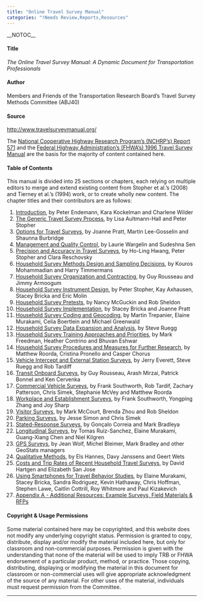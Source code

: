```yaml
---
title: "Online Travel Survey Manual"
categories: "!Needs Review,Reports,Resources"
---
```


\_\_NOTOC\_\_

#### Title

*The Online Travel Survey Manual: A Dynamic Document for Transportation Professionals*

#### Author

Members and Friends of the Transportation Research Board’s Travel Survey Methods Committee (ABJ40)

#### Source

<http://www.travelsurveymanual.org/>

The [National Cooperative Highway Research Program’s (NCHRP’s) Report 571](National_Cooperative_Highway_Research_Program’s_(NCHRP’s)_Report_571) and the [Federal Highway Administration’s (FHWA’s) 1996 Travel Survey Manual](Federal_Highway_Administration’s_(FHWA’s)_1996_Travel_Survey_Manual) are the basis for the majority of content contained here.

#### Table of Contents

This manual is divided into 25 sections or chapters, each relying on multiple editors to merge and extend existing content from Stopher et al.’s (2008) and Tierney et al.’s (1994) work, or to create wholly new content. The chapter titles and their contributors are as follows:

1.  [Introduction](http://www.travelsurveymanual.org/Chapter-1-1.html), by Peter Endemann, Kara Kockelman and Charlene Wilder
2.  [The Generic Travel Survey Process](http://www.travelsurveymanual.org/Chapter-2-1.html), by Lisa Aultmann-Hall and Peter Stopher
3.  [Options for Travel Surveys](http://www.travelsurveymanual.org/Chapter-3-1.html), by Joanne Pratt, Martin Lee-Gosselin and Shaunna Burbridge
4.  [Management and Quality Control](http://www.travelsurveymanual.org/Chapter-4-1.html), by Laurie Wargelin and Sudeshna Sen
5.  [Precision and Accuracy in Travel Surveys](http://www.travelsurveymanual.org/Chapter-5-1.html), by Ho-Ling Hwang, Peter Stopher and Clara Reschovsky
6.  [Household Survey Methods Design and Sampling Decisions](http://www.travelsurveymanual.org/Chapter-6-1.html), by Kouros Mohammadian and Harry Timmermans
7.  [Household Survey Organization and Contracting](http://www.travelsurveymanual.org/Chapter-7-1.html), by Guy Rousseau and Jimmy Armoogum
8.  [Household Survey Instrument Design](http://www.travelsurveymanual.org/Chapter-8-(new).html), by Peter Stopher, Kay Axhausen, Stacey Bricka and Eric Molin
9.  [Household Survey Pretests](http://www.travelsurveymanual.org/Chapter-9-1.html), by Nancy McGuckin and Rob Sheldon
10. [Household Survey Implementation](http://www.travelsurveymanual.org/Chapter-10-1.html), by Stacey Bricka and Joanne Pratt
11. [Household Survey Coding and Geocoding](http://www.travelsurveymanual.org/Chapter-11-1.html), by Martin Trepanier, Elaine Murakami, Celia Boertlein and Michael Greenwald
12. [Household Survey Data Expansion and Analysis](http://www.travelsurveymanual.org/Chapter-12-1.html), by Steve Ruegg
13. [Household Survey Training Approaches and Priorities](http://www.travelsurveymanual.org/Chapter-13-1.html), by Mark Freedman, Heather Contrino and Bhuvan Eshwar
14. [Household Survey Procedures and Measures for Further Research](http://www.travelsurveymanual.org/Chapter-14-1.html), by Matthew Roorda, Cristina Pronello and Casper Chorus
15. [Vehicle Intercept and External Station Surveys](http://www.travelsurveymanual.org/Chapter-15-2.html), by Jerry Everett, Steve Ruegg and Rob Tardiff
16. [Transit Onboard Surveys](http://www.travelsurveymanual.org/Chapter-16.html), by Guy Rousseau, Arash Mirzai, Patrick Bonnel and Ken Cervenka
17. [Commercial Vehicle Surveys](http://www.travelsurveymanual.org/Chapter-17.html), by Frank Southworth, Rob Tardif, Zachary Patterson, Chris Simek, Stephanie McVey and Matthew Roorda
18. [Workplace and Establishment Surveys](http://www.travelsurveymanual.org/Chapter-18.html), by Frank Southworth, Yongping Zhang and Joy Sharp
19. [Visitor Surveys](http://www.travelsurveymanual.org/Chapter-19.html), by Mark McCourt, Brenda Zhou and Rob Sheldon
20. [Parking Surveys](http://www.travelsurveymanual.org/Chapter-20.html), by Jesse Simon and Chris Simek
21. [Stated-Response Surveys](http://www.travelsurveymanual.org/Chapter-21.html), by Gonçalo Correia and Mark Bradleya
22. [Longitudinal Surveys](http://www.travelsurveymanual.org/Chapter-22.html), by Tomas Ruiz-Sanchez, Elaine Murakami, Guang-Xiang Chen and Niel Kilgren
23. [GPS Surveys](http://www.travelsurveymanual.org/Chapter-23.html), by Jean Wolf, Michel Bleimer, Mark Bradley and other GeoStats managers
24. [Qualitative Methods](http://www.travelsurveymanual.org/Chapter-24.html), by Els Hannes, Davy Janssens and Geert Wets
25. [Costs and Trip Rates of Recent Household Travel Surveys](http://www.travelsurveymanual.org/Chapter-25-1.html), by David Hartgen and Elizabeth San Jose
26. [Using Smartphones for Travel Behavior Studies](http://www.travelsurveymanual.org/Chapter-26-3.html), by Elaine Murakami, Stacey Bricka, Sandra Rodriguez, Kevin Hathaway, Chris Hoffman, Stephen Lawe, Caitlin Cottrill, Roy Whitmore and Paul Kizakevich
27. [Appendix A - Additional Resources: Example Surveys, Field Materials & RFPs](http://www.travelsurveymanual.org/Chapter-26-2.html)

#### Copyright & Usage Permissions

Some material contained here may be copyrighted, and this website does not modify any underlying copyright status. Permission is granted to copy, distribute, display and/or modify the material included here, but only for classroom and non-commercial purposes. Permission is given with the understanding that none of the material will be used to imply TRB or FHWA endorsement of a particular product, method, or practice. Those copying, distributing, displaying or modifying the material in this document for classroom or non-commercial uses will give appropriate acknowledgment of the source of any material. For other uses of the material, individuals must request permission from the Committee.

------------------------------------------------------------------------

<comments />

